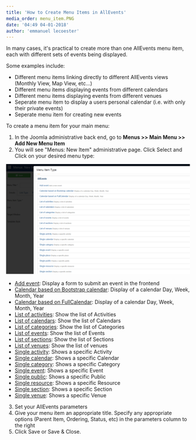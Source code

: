 ```yaml
---
title: 'How to Create Menu Items in AllEvents'
media_order: menu_item.PNG
date: '04:49 04-01-2018'
author: 'emmanuel lecoester'
---
```


In many cases, it's practical to create more than one AllEvents menu item, each with different sets of events being displayed.

Some examples include:

* Different menu items linking directly to different AllEvents views (Monthly View, Map View, etc...)
* Different menu items displaying events from different calendars
* Different menu items displaying events from different venues
* Seperate menu item to display a users personal calendar (i.e. with only their private events)
* Seperate menu item for creating new events

To create a menu item for your main menu:
1. In the Joomla administrative back end, go to **Menus >> Main Menu >> Add New Menu Item** 
2. You will see "Menus: New Item" administrative page. Click Select and Click on your desired menu type:

![](menu_item.PNG)

* [Add event](https://documentation.allevents3.com/allevents-component/submit-event): Display a form to submit an event in the frontend
* [Calendar based on Bootstrap calendar](https://documentation.allevents3.com/allevents-component/calendar-based-on-bootstrap-calendar): Display of a calendar Day, Week, Month, Year
* [Calendar based on FullCalendar](https://documentation.allevents3.com/allevents-component/calendar-based-on-fullcalendar): Display of a calendar Day, Week, Month, Year
* [List of activities](https://documentation.allevents3.com/allevents-component/list-of-activities): Show the list of Activities
* [List of calendars](https://documentation.allevents3.com/allevents-component/list-of-calendars): Show the list of Calendars
* [List of categories](https://documentation.allevents3.com/allevents-component/list-of-categories): Show the list of Categories
* [List of events](https://documentation.allevents3.com/allevents-component/list-of-events): Show the list of Events
* [List of sections](https://documentation.allevents3.com/allevents-component/list-of-sections): Show the list of Sections
* [List of venues](https://documentation.allevents3.com/allevents-component/list-of-venues): Show the list of venues
* [Single activity](https://documentation.allevents3.com/allevents-component/a-unique-activity): Shows a specific Activity
* [Single calendar](https://documentation.allevents3.com/allevents-component/a-unique-calendar): Shows a specific Calendar
* [Single category](https://documentation.allevents3.com/allevents-component/a-unique-category): Shows a specific Category
* [Single event](https://documentation.allevents3.com/allevents-component/a-unique-event): Shows a specific Event
* [Single public](https://documentation.allevents3.com/allevents-component/a-unique-public): Shows a specific Public
* [Single resource](https://documentation.allevents3.com/allevents-component/a-unique-resource): Shows a specific Resource
* [Single section](https://documentation.allevents3.com/allevents-component/a-unique-section): Shows a specific Section
* [Single venue](https://documentation.allevents3.com/allevents-component/a-unique-venue): Shows a specific Venue

3. Set your AllEvents parameters
4. Give your menu item an appropriate title. Specify any appropriate options (Parent Item, Ordering, Status, etc) in the parameters column to the right 
5. Click Save or Save & Close.

